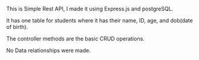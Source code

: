 This is Simple Rest API, I made it using Express.js and postgreSQL.



It has one table for students where it has their name, ID, age, and dob(date of birth).

The controller methods are the basic CRUD operations.

No Data relationships were made.
